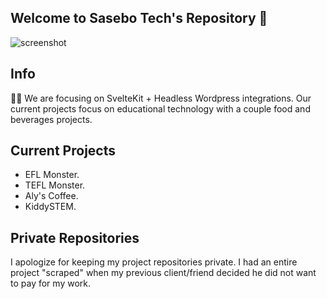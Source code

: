 ## Welcome to Sasebo Tech's Repository 👋

![screenshot](https://res.cloudinary.com/shinkirin/image/upload/v1667264719/sasebo-tech/sasebotech-logo.png)

## Info
🙋‍♀️ We are focusing on SvelteKit + Headless Wordpress integrations. Our current projects focus on educational technology with a couple food and beverages projects.

## Current Projects
- EFL Monster.
- TEFL Monster.
- Aly's Coffee.
- KiddySTEM.

## Private Repositories
I apologize for keeping my project repositories private. I had an entire project "scraped" when my previous client/friend decided he did not want to pay for my work. 
